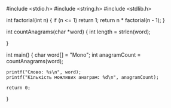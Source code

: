 #include <stdio.h>
#include <string.h>
#include <stdlib.h>

int factorial(int n) {
    if (n <= 1)
        return 1;
    return n * factorial(n - 1);
}

int countAnagrams(char *word) {
    int length = strlen(word);
    
  
}

int main() {
    char word[] = "Mono"; 
    int anagramCount = countAnagrams(word);
    
    printf("Слово: %s\n", word);
    printf("Кількість можливих анаграм: %d\n", anagramCount);
    
    return 0;
}
